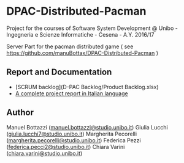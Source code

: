 # DPAC-Distributed-Pacman
Project for the courses of Software System Development @ Unibo - Ingegneria e Scienze Informatiche - Cesena - A.Y. 2016/17 

Server Part for the pacman distributed game ( see https://github.com/manuBottax/DPAC-Distributed-Pacman )

## Report and Documentation

- [SCRUM backlog](D-PAC Backlog/Product Backlog.xlsx)
- [A complete project report in Italian language](report.pdf)

## Author
Manuel Bottazzi (manuel.bottazzi@studio.unibo.it)
Giulia Lucchi (giulia.lucchi7@studio.unibo.it)
Margherita Pecorelli (margherita.pecorelli@studio.unibo.it)
Federica Pezzi (federica.pecci2@studio.unibo.it)
Chiara Varini (chiara.varini@studio.unibo.it)

